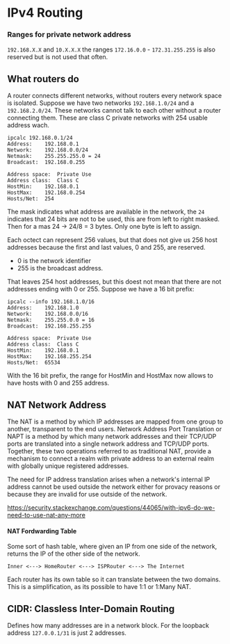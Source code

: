 # IPv4 Routing


### Ranges for private network address

`192.168.X.X` and `10.X.X.X` the ranges `172.16.0.0` - `172.31.255.255` is also
reserved but is not used that often.

## What routers do

A router connects different networks, without routers every network space is
isolated. Suppose we have two networks `192.168.1.0/24` and a `192.168.2.0/24`.
These networks cannot talk to each other without a router connecting them. These
are class C private networks with 254 usable address wach.

```
ipcalc 192.168.0.1/24
Address:	192.168.0.1
Network:	192.168.0.0/24
Netmask:	255.255.255.0 = 24
Broadcast:	192.168.0.255

Address space:	Private Use
Address class:	Class C
HostMin:	192.168.0.1
HostMax:	192.168.0.254
Hosts/Net:	254
```

The mask indicates what address are available in the network, the `24` indicates
that 24 bits are not to be used, this are from left to right masked. Then for a
mas 24 -> 24/8 = 3 bytes. Only one byte is left to assign.

Each octect can represent 256 values, but that does not give us 256 host
addresses because the first and last values, 0 and 255, are reserved.
- 0 is the network identifier
- 255 is the broadcast address.

That leaves 254 host addresses, but this doest not mean that there are not
addresses ending with 0 or 255. Suppose we have a 16 bit prefix:

```
ipcalc --info 192.168.1.0/16
Address:	192.168.1.0
Network:	192.168.0.0/16
Netmask:	255.255.0.0 = 16
Broadcast:	192.168.255.255

Address space:	Private Use
Address class:	Class C
HostMin:	192.168.0.1
HostMax:	192.168.255.254
Hosts/Net:	65534
```

With the 16 bit prefix, the range for HostMin and HostMax now allows to have
hosts with 0 and 255 address.


## NAT Network Address

The NAT is a method by which IP addresses are mapped from one group to another,
transparent to the end users. Network Address Port Translation or NAPT is a
method by which many network addresses and their TCP/UDP ports are translated
into a single network address and TCP/UDP ports. Together, these two operations
referred to as traditional NAT, provide a mechanism to connect a realm with
private address to an external realm with globally unique registered addresses.

The need for IP address translation arises when a network's internal IP address
cannot be used outside the network either for provacy reasons or because they
are invalid for use outside of the network.



https://security.stackexchange.com/questions/44065/with-ipv6-do-we-need-to-use-nat-any-more

#### NAT Fordwarding Table

Some sort of hash table, where given an IP from one side of the network,
returns the IP of the other side of the network.

```
Inner <---> HomeRouter <---> ISPRouter <---> The Internet
```

Each router has its own table so it can translate between the two domains.
This is a simplification, as its possible to have 1:1 or 1:Many NAT.

## CIDR: Classless Inter-Domain Routing

Defines how many addresses are in a network block. For the loopback address
`127.0.0.1/31` is just 2 addresses.
